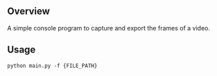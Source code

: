 ## Overview

A simple console program to capture and export the frames of a video.

## Usage

```
python main.py -f {FILE_PATH}
```